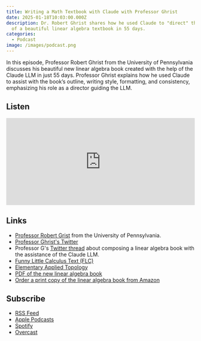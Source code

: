```yaml
---
title: Writing a Math Textbook with Claude with Professor Ghrist
date: 2025-01-18T10:03:00.000Z
description: Dr. Robert Ghrist shares how he used Claude to "direct" the writing
  of a beautiful linear algebra textbook in 55 days.
categories:
  - Podcast
image: /images/podcast.png
---
```

In this episode, Professor Robert Ghrist from the University of Pennsylvania discusses his beautiful new linear algebra book created with the help of the Claude LLM in just 55 days. Professor Ghrist explains how he used Claude to assist with the book’s outline, writing style, formatting, and consistency, emphasizing his role as a director guiding the LLM.

## Listen

<iframe src="https://open.spotify.com/embed-podcast/episode/1JMdPOSlmk2oSsiYEfJzIs" width="100%" height="232" frameborder="0" allowtransparency="true" allow="encrypted-media"></iframe>

## Links

* [Professor Robert Grist](https://www2.math.upenn.edu/~ghrist/) from the University of Pennsylvania.
* [Professor Ghrist's Twitter](https://x.com/robertghrist)
* Professor G's [Twitter thread](https://x.com/robertghrist/status/1874105560641220830) about composing a linear algebra book with the assistance of the Claude LLM.
* [Funny Little Calculus Text (FLC)](https://www2.math.upenn.edu/~ghrist/FLCT/)
* [Elementary Applied Topology](https://www2.math.upenn.edu/~ghrist/notes.html)
* [PDF of the new linear algebra book](https://www2.math.upenn.edu/~ghrist/preprints/LAEF.pdf)
* [Order a print copy of the linear algebra book from Amazon](https://amzn.to/4apUkbe)

## Subscribe

* [RSS Feed](https://feedpress.me/intothehopper)
* [Apple Podcasts](https://podcasts.apple.com/us/podcast/into-the-hopper/id1499693201)
* [Spotify](https://open.spotify.com/show/63NrgKMVb0VTwkklGboIjy)
* [Overcast](https://overcast.fm/itunes1499693201/into-the-hopper)
